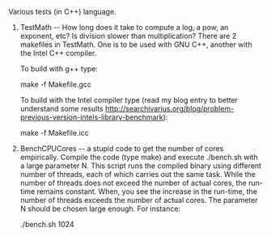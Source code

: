 Various tests (in C++) language.

1. TestMath -- How long does it take to compute a log, a pow, an exponent, etc?
   Is division slower than multiplication?
   There are 2 makefiles in TestMath. One is to be used with GNU C++, another with the Intel C++ compiler.

    To build with g++ type:

    make -f Makefile.gcc

    To build with the Intel compiler type (read my blog entry to better understand some results http://searchivarius.org/blog/problem-previous-version-intels-library-benchmark):

    make -f Makefile.icc
              
2.  BenchCPUCores -- a stupid code to get the number of cores empirically.  Compile the code (type make) and execute ./bench.sh with a large parameter N. This script runs the compiled binary using different number of threads, each of which carries out the same task. While the number of threads does not exceed the number of actual cores, the run-time remains constant. When, you see the increase in the run-time, the number of threads exceeds the number of actual cores. The parameter N should be chosen large enough. For instance:

    ./bench.sh 1024 
